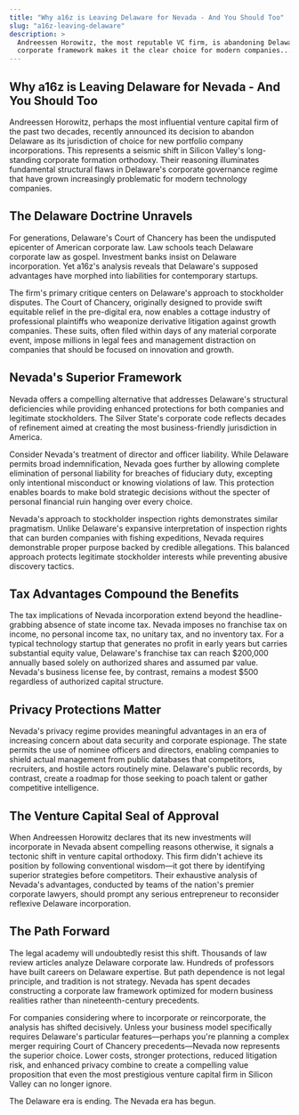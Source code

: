 ```yaml
---
title: "Why a16z is Leaving Delaware for Nevada - And You Should Too"
slug: "a16z-leaving-delaware"
description: >
  Andreessen Horowitz, the most reputable VC firm, is abandoning Delaware. Learn why Nevada's superior
  corporate framework makes it the clear choice for modern companies...
---
```


## Why a16z is Leaving Delaware for Nevada - And You Should Too

Andreessen Horowitz, perhaps the most influential venture capital firm of the past two decades, recently announced its
decision to abandon Delaware as its jurisdiction of choice for new portfolio company incorporations. This represents a
seismic shift in Silicon Valley's long-standing corporate formation orthodoxy. Their reasoning illuminates fundamental
structural flaws in Delaware's corporate governance regime that have grown increasingly problematic for modern
technology companies.

## The Delaware Doctrine Unravels

For generations, Delaware's Court of Chancery has been the undisputed epicenter of American corporate law. Law schools
teach Delaware corporate law as gospel. Investment banks insist on Delaware incorporation. Yet a16z's analysis reveals
that Delaware's supposed advantages have morphed into liabilities for contemporary startups.

The firm's primary critique centers on Delaware's approach to stockholder disputes. The Court of Chancery, originally
designed to provide swift equitable relief in the pre-digital era, now enables a cottage industry of professional
plaintiffs who weaponize derivative litigation against growth companies. These suits, often filed within days of any
material corporate event, impose millions in legal fees and management distraction on companies that should be focused
on innovation and growth.

## Nevada's Superior Framework

Nevada offers a compelling alternative that addresses Delaware's structural deficiencies while providing enhanced
protections for both companies and legitimate stockholders. The Silver State's corporate code reflects decades of
refinement aimed at creating the most business-friendly jurisdiction in America.

Consider Nevada's treatment of director and officer liability. While Delaware permits broad indemnification, Nevada goes
further by allowing complete elimination of personal liability for breaches of fiduciary duty, excepting only
intentional misconduct or knowing violations of law. This protection enables boards to make bold strategic decisions
without the specter of personal financial ruin hanging over every choice.

Nevada's approach to stockholder inspection rights demonstrates similar pragmatism. Unlike Delaware's expansive
interpretation of inspection rights that can burden companies with fishing expeditions, Nevada requires demonstrable
proper purpose backed by credible allegations. This balanced approach protects legitimate stockholder interests while
preventing abusive discovery tactics.

## Tax Advantages Compound the Benefits

The tax implications of Nevada incorporation extend beyond the headline-grabbing absence of state income tax. Nevada
imposes no franchise tax on income, no personal income tax, no unitary tax, and no inventory tax. For a typical
technology startup that generates no profit in early years but carries substantial equity value, Delaware's franchise
tax can reach $200,000 annually based solely on authorized shares and assumed par value. Nevada's business license fee,
by contrast, remains a modest $500 regardless of authorized capital structure.

## Privacy Protections Matter

Nevada's privacy regime provides meaningful advantages in an era of increasing concern about data security and corporate
espionage. The state permits the use of nominee officers and directors, enabling companies to shield actual management
from public databases that competitors, recruiters, and hostile actors routinely mine. Delaware's public records, by
contrast, create a roadmap for those seeking to poach talent or gather competitive intelligence.

## The Venture Capital Seal of Approval

When Andreessen Horowitz declares that its new investments will incorporate in Nevada absent compelling reasons
otherwise, it signals a tectonic shift in venture capital orthodoxy. This firm didn't achieve its position by following
conventional wisdom—it got there by identifying superior strategies before competitors. Their exhaustive analysis of
Nevada's advantages, conducted by teams of the nation's premier corporate lawyers, should prompt any serious
entrepreneur to reconsider reflexive Delaware incorporation.

## The Path Forward

The legal academy will undoubtedly resist this shift. Thousands of law review articles analyze Delaware corporate law.
Hundreds of professors have built careers on Delaware expertise. But path dependence is not legal principle, and
tradition is not strategy. Nevada has spent decades constructing a corporate law framework optimized for modern
business realities rather than nineteenth-century precedents.

For companies considering where to incorporate or reincorporate, the analysis has shifted decisively. Unless your
business model specifically requires Delaware's particular features—perhaps you're planning a complex merger requiring
Court of Chancery precedents—Nevada now represents the superior choice. Lower costs, stronger protections, reduced
litigation risk, and enhanced privacy combine to create a compelling value proposition that even the most prestigious
venture capital firm in Silicon Valley can no longer ignore.

The Delaware era is ending. The Nevada era has begun.
